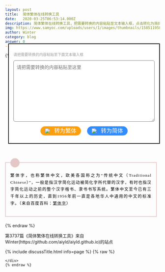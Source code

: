 ```yaml
---
layout: post
title:  简体繁体在线转换工具
date:   2020-03-25T06:53:14.000Z
description: 简体繁体在线转换工具，把需要转换的内容粘贴至文本输入框，点击转化为简体或者转为繁体。繁体字，也称繁体中文，欧美各国称之为“传统中文（Traditional Ch...
img: https://www.samyoc.com/uploads/users/1/images/thumbnails/1585119584075.png
author: Winter
category: blog
answer: 0
---
```

<div class="article-root">
  <div class="article">
    {% include articleTitle.html info=page %}
    {% raw %}
    <div class="article-content"><section data-role="outer" style="font-family:微软雅黑;font-size:16px;margin-bottom: 20px">
    <section data-role="outer" style="font-family:微软雅黑;font-size:16px;">
      <section class="KolEditor">
        <section style="display: flex;justify-content: center;">
          <section
            style="display: flex; align-items: center; border: 1px solid rgb(0, 0, 0); background-color: rgb(255, 255, 255); box-sizing: border-box;">
            <section style="padding: 0px 15px; box-sizing: border-box;"><img
                src="https://www.samyoc.com/uploads/users/1/images/1585120454493.png"
                style="max-width: 100%; display: block; height: auto;"></section>
            <section style="padding: 2px 20px; box-sizing: border-box;">
              <p style="margin: 0;font-size: 16px;letter-spacing: 2px;line-height: 1.75;color: #000;">简体繁体在线转换工具</p>
            </section>
            <section style="padding: 0px 15px; box-sizing: border-box;"><img
                src="https://www.samyoc.com/uploads/users/1/images/1585120459039.png"
                style="max-width: 100%; display: block; height: auto;"></section>
          </section>
        </section>
      </section>
      <p><br></p>
    </section>
    <section class="KolEditor">
      <section
        style="margin: 0px auto; text-align: center; font-size: 0px; padding-bottom: 10px; box-sizing: border-box;">
        <section style="width:300px;"><img
            src="https://www.samyoc.com/uploads/users/1/images/1585120530366.png"
            style="max-width: 100%; vertical-align: bottom; height: auto;"></section>
        <section
          style="border: 2px solid #000;padding: 25px 15px;display: flex;margin-left: 10px;margin-top: -148px;background-color: #fff;transform: rotate(0deg);-webkit-transform: rotate(0deg);-moz-transform: rotate(0deg);-ms-transform: rotate(0deg);-o-transform: rotate(0deg);">
          <section style="flex: 1;">
            <p style="font-size: 12px;margin: 0px;text-align: left;color: #999;margin-bottom: 10px;">请把需要转换的内容粘贴至下面文本输入框</p>
            <div><textarea id="inputText" style="width: 100%;height: 200px;padding: 10px;border-radius: 6px;outline: none;font-size: 15px;" placeholder="请把需要转换的内容粘贴至这里"></textarea></div>
            <div>
              <section id="btnToT"
                style="cursor: pointer;height: 30px;line-height: 30px;border-radius: 15px;background-color: #fda00e;padding: 0px 15px;box-sizing: border-box;margin-top: 15px;display: inline-block;">
                <section style="display: flex;align-items: center;">
                  <section style="display: flex;align-items: center;width: 20px;"><img
                      src="https://www.samyoc.com/uploads/users/1/images/1585120589920.png"
                      style="vertical-align: top; max-width: 100%; height: auto;"></section>
                  <p style="margin: 0px;color: #fff;margin-left: 10px;font-size: 18px;">转为繁体</p>
                </section>
              </section>
              <section  id="btnToS"
                style="cursor: pointer; height: 30px;line-height: 30px;border-radius: 15px;background-color: #328dfe;padding: 0px 15px;box-sizing: border-box;margin-top: 15px;display: inline-block;margin-left: 20px;">
                <section style="display: flex;align-items: center;">
                  <section style="display: flex;align-items: center;width: 20px;"><img
                      src="https://www.samyoc.com/uploads/users/1/images/1585120589920.png"
                      style="vertical-align: top; max-width: 100%; height: auto;"></section>
                  <p style="margin: 0px;color: #fff;margin-left: 10px;font-size: 18px;">转为简体</p>
                </section>
              </section>
            </div>
          </section>
        </section>
        <section style="width:250px;float: right;margin-right: -10px;margin-top: -123px;"><img
            src="https://www.samyoc.com/uploads/users/1/images/1585120530366.png"
            style="max-width: 100%; vertical-align: bottom; height: auto;"></section>
      </section>
    </section>
    <p><br></p>
    <section class="KolEditor">
      <section
        style="display: flex; flex-direction: column; align-items: flex-start; border: 2px solid rgb(228, 200, 200); margin-right: 10px; margin-top: 15px; box-sizing: border-box;">
        <section
          style="margin: -15px 0px 0px 15px; flex-shrink: 0; width: 30px; height: 30px; background-color: rgb(228, 200, 200); border-radius: 50%; box-sizing: border-box;">
        </section>
        <section style="margin: 15px;">
          <p
            style="margin: 0;text-align: justify;line-height: 1.75;font-size: 13px;letter-spacing: 1.5px;color: #000;font-weight: 400;">
            繁体字，也称繁体中文，欧美各国称之为“传统中文（Traditional Chinese）”，一般是指汉字简化运动被简化字所代替的汉字，有时也指汉字简化运动之前的整个汉字楷书、隶书书写系统。繁体中文至今已有三千年以上的历史，直到1956年前一直是各地华人中通用的中文的标准字。（来自百度百科：<a href="https://baike.baidu.com/item/%E7%B9%81%E4%BD%93%E5%AD%97/754496?fr=aladdin" target="_blank">繁体字</a>）</p>
        </section>
        <section style="align-self: flex-end;margin: 0 -10px 15px 0;"><img
            src="https://www.samyoc.com/uploads/users/1/images/1585120716542.png" alt=""
            style="display: block; max-width: 100%; height: auto;"></section>
      </section>
    </section>
  </section>
  <script type="text/javascript">
  var cur_chineseWords = {
      "S":"万与丑专业丛东丝丢两严丧个丬丰临为丽举么义乌乐乔习乡书买乱争于亏云亘亚产亩亲亵亸亿仅从仑仓仪们价众优伙会伛伞伟传伤伥伦伧伪伫体余佣佥侠侣侥侦侧侨侩侪侬俣俦俨俩俪俭债倾偬偻偾偿傥傧储傩儿兑兖党兰关兴兹养兽冁内冈册写军农冢冯冲决况冻净凄凉凌减凑凛几凤凫凭凯击凼凿刍划刘则刚创删别刬刭刽刿剀剂剐剑剥剧劝办务劢动励劲劳势勋勐勚匀匦匮区医华协单卖卢卤卧卫却卺厂厅历厉压厌厍厕厢厣厦厨厩厮县参叆叇双发变叙叠叶号叹叽吁后吓吕吗吣吨听启吴呒呓呕呖呗员呙呛呜咏咔咙咛咝咤咴咸哌响哑哒哓哔哕哗哙哜哝哟唛唝唠唡唢唣唤唿啧啬啭啮啰啴啸喷喽喾嗫呵嗳嘘嘤嘱噜噼嚣嚯团园囱围囵国图圆圣圹场坂坏块坚坛坜坝坞坟坠垄垅垆垒垦垧垩垫垭垯垱垲垴埘埙埚埝埯堑堕塆墙壮声壳壶壸处备复够头夸夹夺奁奂奋奖奥妆妇妈妩妪妫姗姜娄娅娆娇娈娱娲娴婳婴婵婶媪嫒嫔嫱嬷孙学孪宁宝实宠审宪宫宽宾寝对寻导寿将尔尘尧尴尸尽层屃屉届属屡屦屿岁岂岖岗岘岙岚岛岭岳岽岿峃峄峡峣峤峥峦崂崃崄崭嵘嵚嵛嵝嵴巅巩巯币帅师帏帐帘帜带帧帮帱帻帼幂幞干并广庄庆庐庑库应庙庞废庼廪开异弃张弥弪弯弹强归当录彟彦彻径徕御忆忏忧忾怀态怂怃怄怅怆怜总怼怿恋恳恶恸恹恺恻恼恽悦悫悬悭悯惊惧惨惩惫惬惭惮惯愍愠愤愦愿慑慭憷懑懒懔戆戋戏戗战戬户扎扑扦执扩扪扫扬扰抚抛抟抠抡抢护报担拟拢拣拥拦拧拨择挂挚挛挜挝挞挟挠挡挢挣挤挥挦捞损捡换捣据捻掳掴掷掸掺掼揸揽揿搀搁搂搅携摄摅摆摇摈摊撄撑撵撷撸撺擞攒敌敛数斋斓斗斩断无旧时旷旸昙昼昽显晋晒晓晔晕晖暂暧札术朴机杀杂权条来杨杩杰极构枞枢枣枥枧枨枪枫枭柜柠柽栀栅标栈栉栊栋栌栎栏树栖样栾桊桠桡桢档桤桥桦桧桨桩梦梼梾检棂椁椟椠椤椭楼榄榇榈榉槚槛槟槠横樯樱橥橱橹橼檐檩欢欤欧歼殁殇残殒殓殚殡殴毁毂毕毙毡毵氇气氢氩氲汇汉污汤汹沓沟没沣沤沥沦沧沨沩沪沵泞泪泶泷泸泺泻泼泽泾洁洒洼浃浅浆浇浈浉浊测浍济浏浐浑浒浓浔浕涂涌涛涝涞涟涠涡涢涣涤润涧涨涩淀渊渌渍渎渐渑渔渖渗温游湾湿溃溅溆溇滗滚滞滟滠满滢滤滥滦滨滩滪漤潆潇潋潍潜潴澜濑濒灏灭灯灵灾灿炀炉炖炜炝点炼炽烁烂烃烛烟烦烧烨烩烫烬热焕焖焘煅煳熘爱爷牍牦牵牺犊犟状犷犸犹狈狍狝狞独狭狮狯狰狱狲猃猎猕猡猪猫猬献獭玑玙玚玛玮环现玱玺珉珏珐珑珰珲琎琏琐琼瑶瑷璇璎瓒瓮瓯电画畅畲畴疖疗疟疠疡疬疮疯疱疴痈痉痒痖痨痪痫痴瘅瘆瘗瘘瘪瘫瘾瘿癞癣癫癯皑皱皲盏盐监盖盗盘眍眦眬着睁睐睑瞒瞩矫矶矾矿砀码砖砗砚砜砺砻砾础硁硅硕硖硗硙硚确硷碍碛碜碱碹磙礼祎祢祯祷祸禀禄禅离秃秆种积称秽秾稆税稣稳穑穷窃窍窑窜窝窥窦窭竖竞笃笋笔笕笺笼笾筑筚筛筜筝筹签简箓箦箧箨箩箪箫篑篓篮篱簖籁籴类籼粜粝粤粪粮糁糇紧絷纟纠纡红纣纤纥约级纨纩纪纫纬纭纮纯纰纱纲纳纴纵纶纷纸纹纺纻纼纽纾线绀绁绂练组绅细织终绉绊绋绌绍绎经绐绑绒结绔绕绖绗绘给绚绛络绝绞统绠绡绢绣绤绥绦继绨绩绪绫绬续绮绯绰绱绲绳维绵绶绷绸绹绺绻综绽绾绿缀缁缂缃缄缅缆缇缈缉缊缋缌缍缎缏缐缑缒缓缔缕编缗缘缙缚缛缜缝缞缟缠缡缢缣缤缥缦缧缨缩缪缫缬缭缮缯缰缱缲缳缴缵罂网罗罚罢罴羁羟羡翘翙翚耢耧耸耻聂聋职聍联聩聪肃肠肤肷肾肿胀胁胆胜胧胨胪胫胶脉脍脏脐脑脓脔脚脱脶脸腊腌腘腭腻腼腽腾膑臜舆舣舰舱舻艰艳艹艺节芈芗芜芦苁苇苈苋苌苍苎苏苘苹茎茏茑茔茕茧荆荐荙荚荛荜荞荟荠荡荣荤荥荦荧荨荩荪荫荬荭荮药莅莜莱莲莳莴莶获莸莹莺莼萚萝萤营萦萧萨葱蒇蒉蒋蒌蓝蓟蓠蓣蓥蓦蔷蔹蔺蔼蕲蕴薮藁藓虏虑虚虫虬虮虽虾虿蚀蚁蚂蚕蚝蚬蛊蛎蛏蛮蛰蛱蛲蛳蛴蜕蜗蜡蝇蝈蝉蝎蝼蝾螀螨蟏衅衔补衬衮袄袅袆袜袭袯装裆裈裢裣裤裥褛褴襁襕见观觃规觅视觇览觉觊觋觌觍觎觏觐觑觞触觯詟誉誊讠计订讣认讥讦讧讨让讪讫训议讯记讱讲讳讴讵讶讷许讹论讻讼讽设访诀证诂诃评诅识诇诈诉诊诋诌词诎诏诐译诒诓诔试诖诗诘诙诚诛诜话诞诟诠诡询诣诤该详诧诨诩诪诫诬语诮误诰诱诲诳说诵诶请诸诹诺读诼诽课诿谀谁谂调谄谅谆谇谈谊谋谌谍谎谏谐谑谒谓谔谕谖谗谘谙谚谛谜谝谞谟谠谡谢谣谤谥谦谧谨谩谪谫谬谭谮谯谰谱谲谳谴谵谶谷豮贝贞负贠贡财责贤败账货质贩贪贫贬购贮贯贰贱贲贳贴贵贶贷贸费贺贻贼贽贾贿赀赁赂赃资赅赆赇赈赉赊赋赌赍赎赏赐赑赒赓赔赕赖赗赘赙赚赛赜赝赞赟赠赡赢赣赪赵赶趋趱趸跃跄跖跞践跶跷跸跹跻踊踌踪踬踯蹑蹒蹰蹿躏躜躯车轧轨轩轪轫转轭轮软轰轱轲轳轴轵轶轷轸轹轺轻轼载轾轿辀辁辂较辄辅辆辇辈辉辊辋辌辍辎辏辐辑辒输辔辕辖辗辘辙辚辞辩辫边辽达迁过迈运还这进远违连迟迩迳迹适选逊递逦逻遗遥邓邝邬邮邹邺邻郁郄郏郐郑郓郦郧郸酝酦酱酽酾酿释里鉅鉴銮錾钆钇针钉钊钋钌钍钎钏钐钑钒钓钔钕钖钗钘钙钚钛钝钞钟钠钡钢钣钤钥钦钧钨钩钪钫钬钭钮钯钰钱钲钳钴钵钶钷钸钹钺钻钼钽钾钿铀铁铂铃铄铅铆铈铉铊铋铍铎铏铐铑铒铕铗铘铙铚铛铜铝铞铟铠铡铢铣铤铥铦铧铨铪铫铬铭铮铯铰铱铲铳铴铵银铷铸铹铺铻铼铽链铿销锁锂锃锄锅锆锇锈锉锊锋锌锍锎锏锐锑锒锓锔锕锖锗错锚锜锞锟锠锡锢锣锤锥锦锨锩锫锬锭键锯锰锱锲锳锴锵锶锷锸锹锺锻锼锽锾锿镀镁镂镃镆镇镈镉镊镌镍镎镏镐镑镒镕镖镗镙镚镛镜镝镞镟镠镡镢镣镤镥镦镧镨镩镪镫镬镭镮镯镰镱镲镳镴镶长门闩闪闫闬闭问闯闰闱闲闳间闵闶闷闸闹闺闻闼闽闾闿阀阁阂阃阄阅阆阇阈阉阊阋阌阍阎阏阐阑阒阓阔阕阖阗阘阙阚阛队阳阴阵阶际陆陇陈陉陕陧陨险随隐隶隽难雏雠雳雾霁霉霭靓静靥鞑鞒鞯鞴韦韧韨韩韪韫韬韵页顶顷顸项顺须顼顽顾顿颀颁颂颃预颅领颇颈颉颊颋颌颍颎颏颐频颒颓颔颕颖颗题颙颚颛颜额颞颟颠颡颢颣颤颥颦颧风飏飐飑飒飓飔飕飖飗飘飙飚飞飨餍饤饥饦饧饨饩饪饫饬饭饮饯饰饱饲饳饴饵饶饷饸饹饺饻饼饽饾饿馀馁馂馃馄馅馆馇馈馉馊馋馌馍馎馏馐馑馒馓馔馕马驭驮驯驰驱驲驳驴驵驶驷驸驹驺驻驼驽驾驿骀骁骂骃骄骅骆骇骈骉骊骋验骍骎骏骐骑骒骓骔骕骖骗骘骙骚骛骜骝骞骟骠骡骢骣骤骥骦骧髅髋髌鬓魇魉鱼鱽鱾鱿鲀鲁鲂鲄鲅鲆鲇鲈鲉鲊鲋鲌鲍鲎鲏鲐鲑鲒鲓鲔鲕鲖鲗鲘鲙鲚鲛鲜鲝鲞鲟鲠鲡鲢鲣鲤鲥鲦鲧鲨鲩鲪鲫鲬鲭鲮鲯鲰鲱鲲鲳鲴鲵鲶鲷鲸鲹鲺鲻鲼鲽鲾鲿鳀鳁鳂鳃鳄鳅鳆鳇鳈鳉鳊鳋鳌鳍鳎鳏鳐鳑鳒鳓鳔鳕鳖鳗鳘鳙鳛鳜鳝鳞鳟鳠鳡鳢鳣鸟鸠鸡鸢鸣鸤鸥鸦鸧鸨鸩鸪鸫鸬鸭鸮鸯鸰鸱鸲鸳鸴鸵鸶鸷鸸鸹鸺鸻鸼鸽鸾鸿鹀鹁鹂鹃鹄鹅鹆鹇鹈鹉鹊鹋鹌鹍鹎鹏鹐鹑鹒鹓鹔鹕鹖鹗鹘鹚鹛鹜鹝鹞鹟鹠鹡鹢鹣鹤鹥鹦鹧鹨鹩鹪鹫鹬鹭鹯鹰鹱鹲鹳鹴鹾麦麸黄黉黡黩黪黾鼋鼌鼍鼗鼹齄齐齑齿龀龁龂龃龄龅龆龇龈龉龊龋龌龙龚龛龟志制咨只里系范松没尝尝闹面准钟别闲乾尽脏拼",
      "T":"萬與醜專業叢東絲丟兩嚴喪個爿豐臨為麗舉麽義烏樂喬習鄉書買亂爭於虧雲亙亞產畝親褻亸億僅從侖倉儀們價眾優夥會傴傘偉傳傷倀倫傖偽佇體余傭僉俠侶僥偵側僑儈儕儂俁儔儼倆儷儉債傾傯僂僨償儻儐儲儺兒兌兗黨蘭關興茲養獸囅內岡冊寫軍農冢馮沖決況凍凈淒涼淩減湊凜幾鳳鳧憑凱擊氹鑿芻劃劉則剛創刪別刬剄劊劌剴劑剮劍剝劇勸辦務勱動勵勁勞勢勛猛勚勻匭匱區醫華協單賣盧鹵臥衛卻巹廠廳歷厲壓厭厙廁廂厴廈廚廄廝縣參叆叇雙發變敘叠葉號嘆嘰籲後嚇呂嗎唚噸聽啟吳嘸囈嘔嚦唄員咼嗆嗚詠哢嚨嚀噝咤噅鹹哌響啞噠嘵嗶噦嘩噲嚌噥喲嘜唝嘮唡嗩唣喚唿嘖嗇囀嚙啰啴嘯噴嘍嚳囁呵噯噓嚶囑嚕劈囂謔團園囪圍圇國圖圓聖壙場阪壞塊堅壇壢壩塢墳墜壟壟壚壘墾坰堊墊埡垯垱塏堖塒塤堝墊垵塹墮塆墻壯聲殼壺壸處備復夠頭誇夾奪奩奐奮獎奧妝婦媽嫵嫗媯姍姜婁婭嬈嬌孌娛媧嫻婳嬰嬋嬸媼嬡嬪嬙嬤孫學孿寧寶實寵審憲宮寬賓寢對尋導壽將爾塵堯尷屍盡層屃屜屆屬屢屨嶼歲豈嶇崗峴嶴嵐島嶺嶽崠巋峃嶧峽峣嶠崢巒嶗崍崄嶄嶸嵚崳嶁脊巔鞏巰幣帥師幃帳簾幟帶幀幫幬幘幗冪襆幹並廣莊慶廬廡庫應廟龐廢庼廩開異棄張彌弳彎彈強歸當錄彟彥徹徑徠禦憶懺憂愾懷態慫憮慪悵愴憐總懟懌戀懇惡慟懨愷惻惱惲悅愨懸慳憫驚懼慘懲憊愜慚憚慣湣慍憤憒願懾慭怵懣懶懍戇戔戲戧戰戩戶紮撲扡執擴捫掃揚擾撫拋摶摳掄搶護報擔擬攏揀擁攔擰撥擇掛摯攣挜撾撻挾撓擋撟掙擠揮挦撈損撿換搗據撚擄摑擲撣摻摜摣攬撳攙擱摟攪攜攝攄擺搖擯攤攖撐攆擷擼攛擻攢敵斂數齋斕鬥斬斷無舊時曠旸曇晝昽顯晉曬曉曄暈暉暫曖劄術樸機殺雜權條來楊榪傑極構樅樞棗櫪梘棖槍楓梟櫃檸檉梔柵標棧櫛櫳棟櫨櫟欄樹棲樣欒棬椏橈楨檔榿橋樺檜槳樁夢梼梾檢欞槨櫝槧欏橢樓欖櫬櫚櫸槚檻檳櫧橫檣櫻櫫櫥櫓櫞檐檁歡歟歐殲歿殤殘殞殮殫殯毆毀轂畢斃氈毿氌氣氫氬氳匯漢汙湯洶沓溝沒灃漚瀝淪滄沨溈滬沵濘淚澩瀧瀘濼瀉潑澤涇潔灑窪浹淺漿澆湞浉濁測澮濟瀏浐渾滸濃潯浕塗湧濤澇淶漣潿渦涢渙滌潤澗漲澀澱淵淥漬瀆漸澠漁瀋滲溫遊灣濕潰濺漵溇潷滾滯灩灄滿瀅濾濫灤濱灘滪濫瀠瀟瀲濰潛瀦瀾瀨瀕灝滅燈靈災燦煬爐燉煒熗點煉熾爍爛烴燭煙煩燒燁燴燙燼熱煥燜燾煆糊溜愛爺牘牦牽犧犢犟狀獷獁猶狽麅狝獰獨狹獅獪猙獄猻獫獵獼玀豬貓猬獻獺璣玙玚瑪瑋環現玱璽瑉玨琺瓏珰琿琎璉瑣瓊瑤璦璇瓔瓚甕甌電畫暢畬疇癤療瘧癘瘍癧瘡瘋皰屙癰痙癢瘂癆瘓癇癡癉瘆瘞瘺癟癱癮癭癩癬癲臒皚皺皸盞鹽監蓋盜盤瞘眥眬著睜睞瞼瞞矚矯磯礬礦碭碼磚硨硯碸礪礱礫礎硁矽碩硤磽硙硚確鹼礙磧磣堿碹滾禮祎禰禎禱禍稟祿禪離禿稈種積稱穢秾穭稅穌穩穡窮竊竅窯竄窩窺竇窶豎競篤筍筆筧箋籠籩築篳篩筜箏籌簽簡箓簀篋籜籮簞簫簣簍籃籬籪籟糴類秈糶糲粵糞糧糝糇緊縶糸糾紆紅紂纖紇約級紈纊紀紉緯紜纮純紕紗綱納纴縱綸紛紙紋紡纻纼紐紓線紺紲紱練組紳細織終縐絆紼絀紹繹經紿綁絨結絝繞绖絎繪給絢絳絡絕絞統綆綃絹繡绤綏絳繼綈績緒綾绬續綺緋綽緔緄繩維綿綬繃綢绹綹綣綜綻綰綠綴緇緙緗緘緬纜緹緲緝缊繢緦綞緞緶缐緱縋緩締縷編緡緣縉縛縟縝縫缞縞纏縭縊縑繽縹縵縲纓縮繆繅纈繚繕繒韁繾繰繯繳纘罌網羅罰罷羆羈羥羨翹翙翚耮耬聳恥聶聾職聹聯聵聰肅腸膚膁腎腫脹脅膽勝朧腖臚脛膠脈膾臟臍腦膿臠腳脫腡臉臘腌腘腭膩靦膃騰臏臜輿艤艦艙艫艱艷艹藝節羋薌蕪蘆蓯葦藶莧萇蒼苧蘇檾蘋莖蘢蔦塋煢繭荊薦荙莢蕘蓽蕎薈薺蕩榮葷滎犖熒蕁藎蓀蔭蕒葒葤藥蒞蓧萊蓮蒔萵薟獲蕕瑩鶯蒓萚蘿螢營縈蕭薩蔥蕆蕢蔣蔞藍薊蘺蕷鎣驀薔蘞藺藹蘄蘊藪槁蘚虜慮虛蟲虬蟣雖蝦蠆蝕蟻螞蠶蠔蜆蠱蠣蟶蠻蟄蛺蟯螄蠐蛻蝸蠟蠅蟈蟬蠍螻蠑螀蟎蟏釁銜補襯袞襖裊袆襪襲袯裝襠裈褳襝褲襇褸襤繈襕見觀觃規覓視覘覽覺覬覡覿觍覦覯覲覷觴觸觶詟譽謄訁計訂訃認譏訐訌討讓訕訖訓議訊記讱講諱謳詎訝訥許訛論讻訟諷設訪訣證詁訶評詛識诇詐訴診詆謅詞詘詔诐譯詒誆誄試詿詩詰詼誠誅詵話誕詬詮詭詢詣諍該詳詫諢詡诪誡誣語誚誤誥誘誨誑說誦誒請諸諏諾讀諑誹課諉諛誰諗調諂諒諄誶談誼謀諶諜謊諫諧謔謁謂諤諭諼讒諮諳諺諦謎諞谞謨讜謖謝謠謗謚謙謐謹謾謫譾謬譚譖譙讕譜譎讞譴譫讖谷豮貝貞負贠貢財責賢敗賬貨質販貪貧貶購貯貫貳賤賁貰貼貴貺貸貿費賀貽賊贄賈賄貲賃賂贓資賅贐賕賑賚賒賦賭賫贖賞賜赑赒賡賠賧賴赗贅賻賺賽賾贗贊赟贈贍贏贛赪趙趕趨趲躉躍蹌跖躒踐跶蹺蹕躚躋踴躊蹤躓躑躡蹣躕躥躪躦軀車軋軌軒轪軔轉軛輪軟轟軲軻轤軸軹軼軤軫轢軺輕軾載輊轎辀輇輅較輒輔輛輦輩輝輥輞辌輟輜輳輻輯辒輸轡轅轄輾轆轍轔辭辯辮邊遼達遷過邁運還這進遠違連遲邇逕跡適選遜遞邐邏遺遙鄧鄺鄔郵鄒鄴鄰郁郤郟鄶鄭鄆酈鄖鄲醞酦醬釅釃釀釋裏鉅鑒鑾鏨釓釔針釘釗釙釕釷釬釧釤钑釩釣鍆釹钖釵钘鈣鈈鈦鈍鈔鐘鈉鋇鋼鈑鈐鑰欽鈞鎢鉤鈧鈁鈥鈄鈕鈀鈺錢鉦鉗鈷缽鈳鉕鈽鈸鉞鉆鉬鉭鉀鈿鈾鐵鉑鈴鑠鉛鉚鈰鉉鉈鉍鈹鐸铏銬銠鉺銪鋏鋣鐃铚鐺銅鋁銱銦鎧鍘銖銑鋌銩铦鏵銓鉿銚鉻銘錚銫鉸銥鏟銃鐋銨銀銣鑄鐒鋪铻錸鋱鏈鏗銷鎖鋰鋥鋤鍋鋯鋨銹銼鋝鋒鋅鋶鐦鐧銳銻鋃鋟鋦錒錆鍺錯錨锜錁錕锠錫錮鑼錘錐錦鍁錈錇錟錠鍵鋸錳錙鍥锳鍇鏘鍶鍔鍤鍬鍾鍛鎪锽鍰鎄鍍鎂鏤镃鏌鎮镈鎘鑷鐫鎳鎿鎦鎬鎊鎰镕鏢鏜鏍镚鏞鏡鏑鏃鏇镠鐔鐝鐐鏷鑥鐓鑭鐠鑹鏹鐙鑊鐳镮鐲鐮鐿鑔鑣镴鑲長門閂閃閆闬閉問闖閏闈閑閎間閔閌悶閘鬧閨聞闥閩閭闿閥閣閡閫鬮閱閬阇閾閹閶鬩閿閽閻閼闡闌闃阓闊闋闔闐阘闕闞阛隊陽陰陣階際陸隴陳陘陜隉隕險隨隱隸雋難雛讎靂霧霽黴靄靚靜靨韃鞽韉韝韋韌韨韓韙韞韜韻頁頂頃頇項順須頊頑顧頓頎頒頌頏預顱領頗頸頡頰颋頜潁颎頦頤頻颒頹頷颕穎顆題颙顎顓顏額顳顢顛顙顥颣顫顬顰顴風飏飐颮颯颶飔颼飖飗飄飆飈飛饗饜饤饑饦餳飩餼飪飫飭飯飲餞飾飽飼饳飴餌饒餉饸饹餃饻餅餑饾餓餘餒馂馃餛餡館餷饋馉餿饞馌饃馎餾饈饉饅饊饌饢馬馭馱馴馳驅驲駁驢駔駛駟駙駒騶駐駝駑駕驛駘驍罵骃驕驊駱駭駢骉驪騁驗骍骎駿騏騎騍騅骔骕驂騙騭骙騷騖驁騮騫騸驃騾驄驏驟驥骦驤髏髖髕鬢魘魎魚鱽鱾魷鲀魯魴鲄鮁鮃鮎鱸鲉鲊鮒鲌鮑鱟鲏鮐鮭鮚鲓鮪鮞鲖鲗鲘鲙鱭鮫鮮鲝鯗鱘鯁鱺鰱鰹鯉鰣鰷鯀鯊鯇鲪鯽鲬鯖鯪鲯鯫鯡鯤鯧鯝鯢鯰鯛鯨鲹鯴鯔鱝鰈鲾鲿鳀鳁鳂鰓鱷鰍鰒鰉鳈鳉鯿鰠鰲鰭鰨鰥鰩鳑鳒鰳鰾鱈鱉鰻鰵鱅鳛鱖鱔鱗鱒鳠鳡鱧鳣鳥鳩雞鳶鳴鸤鷗鴉鸧鴇鴆鴣鶇鸕鴨鸮鴦鸰鴟鴝鴛鸴鴕鷥鷙鴯鴰鵂鸻鸼鴿鸞鴻鹀鵓鸝鵑鵠鵝鵒鷴鵜鵡鵲鶓鵪鹍鵯鵬鹐鶉鹒鹓鹔鶘鹖鶚鶻鶿鶥鶩鹝鷂鹟鹠鹡鹢鶼鶴鹥鸚鷓鷚鷯鷦鷲鷸鷺鹯鷹鸌鹲鸛鹴鹺麥麩黃黌黡黷黲黽黿鼌鼉鼗鼴齇齊齏齒齔龁龂齟齡齙齠齜齦齬齪齲齷龍龔龕龜誌制咨只裏系範松沒嘗嘗鬧面準鐘別閑乾盡臟拼"
  };
  function convert_tranStr (str, toT) {
      var i;
      var letter;
      var code;
      var isChinese;
      var index;
      var src;
      var des;
      var result = "";
  
      if (toT) {
          src = cur_chineseWords.S;
          des = cur_chineseWords.T;
      } else {
          src = cur_chineseWords.T;
          des = cur_chineseWords.S;
      }
  
      if (typeof str !== "string") {
          return str;
      }
  
      for (i = 0; i < str.length; i++) {
          letter = str.charAt(i);
          code = str.charCodeAt(i);
          // 根据字符的Unicode判断是否为汉字，以提高性能
          isChinese = (code > 0x3400 && code < 0x9FC3) || (code > 0xF900 && code < 0xFA6A);
          if (!isChinese) {
              result += letter;
              continue;
          }
  
          index = src.indexOf(letter);
  
          if (index !== -1) {
              result += des.charAt(index);
          } else {
              result += letter;
          }
      }
  
      return result;
  }
  var Chinese_converter = {
    s2t:function (str){
      return convert_tranStr(str,true)
    },
    t2s:function (str){
      return convert_tranStr(str,false)
    }
  };
  
  (function(){
    var btnToT = document.getElementById("btnToT");
    var btnToS = document.getElementById("btnToS");
    var inputText = document.getElementById("inputText");
    btnToT.onclick = function() {
      inputText.value = Chinese_converter.s2t(inputText.value);
    };
    btnToS.onclick = function() {
      inputText.value = Chinese_converter.t2s(inputText.value);
    };
  })();
  
  </script></div>
    {% endraw %}
  </div>
  <p class="winter_mark">第3737篇《简体繁体在线转换工具》来自Winter(https://github.com/aiyld/aiyld.github.io)的站点</p>
  <div class="discuss-wrapper">
    {% include discussTitle.html info=page %}
    {% raw %}
    <div class="discuss-list">
    
    </div>
    {% endraw %}
  </div>
<div>
